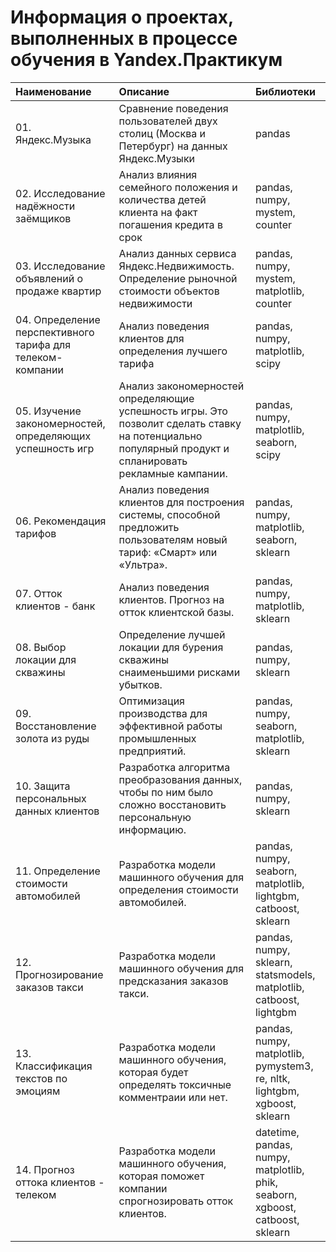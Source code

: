 # Информация о проектах, выполненных в процессе обучения в Yandex.Практикум

| Наименование | Описание | Библиотеки |
|:------------------------------------|:------------------------------------|:------------------------------------|
| 01. Яндекс.Музыка | Сравнение поведения пользователей двух столиц (Москва и Петербург) на данных Яндекс.Музыки | pandas |
| 02. Исследование надёжности заёмщиков | Анализ влияния семейного положения и количества детей клиента на факт погашения кредита в срок | pandas, numpy, mystem, counter |
| 03. Исследование объявлений о продаже квартир | Анализ данных сервиса Яндекс.Недвижимость. Определение рыночной стоимости объектов недвижимости | pandas, numpy, mystem, matplotlib, counter |
| 04. Определение перспективного тарифа для телеком-компании | Анализ поведения клиентов для определения лучшего тарифа | pandas, numpy, matplotlib, scipy |
| 05. Изучение закономерностей, определяющих успешность игр | Анализ закономерностей определяющие успешность игры. Это позволит сделать ставку на потенциально популярный продукт и спланировать рекламные кампании. | pandas, numpy, matplotlib, seaborn, scipy |
| 06. Рекомендация тарифов | Анализ поведения клиентов для построения системы, способной предложить пользователям новый тариф: «Смарт» или «Ультра». | pandas, numpy, matplotlib, seaborn, sklearn |
| 07. Отток клиентов - банк | Анализ поведения клиентов. Прогноз на отток клиентской базы. | pandas, numpy, matplotlib, sklearn |
| 08. Выбор локации для скважины | Определение лучшей локации для бурения скважины снаименьшими рисками убытков. | pandas, numpy, sklearn |
| 09. Восстановление золота из руды | Оптимизация производства для эффективной работы промышленных предприятий. | pandas, numpy, seaborn, matplotlib, sklearn |
| 10. Защита персональных данных клиентов | Разработка алгоритма преобразования данных, чтобы по ним было сложно восстановить персональную информацию. | pandas, numpy, sklearn |
| 11. Определение стоимости автомобилей| Разработка модели машинного обучения для определения стоимости автомобилей. | pandas, numpy, seaborn, matplotlib, lightgbm, catboost, sklearn |
| 12. Прогнозирование заказов такси | Разработка модели машинного обучения для предсказания заказов такси. | pandas, numpy, sklearn, statsmodels, matplotlib, catboost, lightgbm |
| 13. Классификация текстов по эмоциям | Разработка модели машинного обучения, которая будет определять токсичные комментраии или нет. | pandas, numpy, matplotlib, pymystem3, re, nltk, lightgbm, xgboost, sklearn |
| 14. Прогноз оттока клиентов - телеком | Разработка модели машинного обучения, которая поможет компании спрогнозировать отток клиентов. | datetime, pandas, numpy, matplotlib, phik, seaborn, xgboost, catboost, sklearn |
